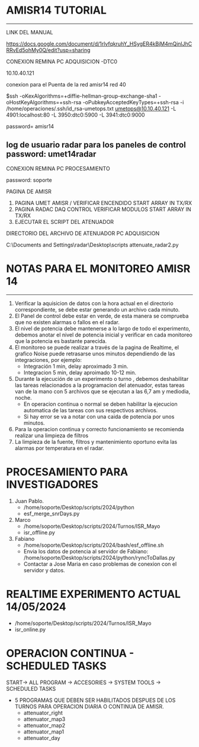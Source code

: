 # AMISR14 TUTORIAL
---
LINK DEL MANUAL

https://docs.google.com/document/d/1rlvfqkruhY_HSygER4kBjM4mQinlJhCRRvEd5ohMy0Q/edit?usp=sharing


CONEXION REMINA PC ADQUISICION -DTC0

10.10.40.121

conexion para el Puenta de la red amisr14  red 40

$ssh -oKexAlgorithms=+diffie-hellman-group-exchange-sha1 -oHostKeyAlgorithms=+ssh-rsa -oPubkeyAcceptedKeyTypes=+ssh-rsa -i /home/operaciones/.ssh/id_rsa-umetops.txt umetops@10.10.40.121 -L 4901:localhost:80 -L 3950:dtc0:5900 -L 3941:dtc0:9000

password= amisr14

log de usuario radar para los paneles de control
password: umet14radar
---
CONEXION REMINA PC PROCESAMIENTO

password: soporte

PAGINA DE AMISR
1. PAGINA UMET AMISR / VERIFICAR ENCENDIDO START ARRAY IN TX/RX
2. PAGINA RADAC DAQ CONTROL VERIFICAR MODULOS START ARRAY IN TX/RX
3. EJECUTAR EL SCRIPT DEL ATENUADOR

DIRECTORIO DEL ARCHIVO DE ATENUADOR PC ADQUISICION

C:\Documents and Settings\radar\Desktop\scripts
attenuate_radar2.py

# NOTAS PARA EL MONITOREO AMISR 14
---
1. Verificar la aquisicion de datos con la hora actual en el directorio correspondiente, se debe estar generando un archivo cada minuto.
2. El Panel de control debe estar en verde, de esta manera se comprueba que no existen alarmas o fallos en el radar.
3. El nivel de potencia debe mantenerse a lo largo de todo el experimento, debemos anotar el nivel de potencia inicial y verificar en cada monitoreo que la potencia es bastante parecida.
4. El monitoreo se puede realizar a través de la pagina de Realtime, el grafico Noise puede retrasarse unos minutos dependiendo de las integraciones, por ejemplo:
   * Integración 1 min, delay aproximado 3 min.
   * Integracion 5 min, delay aproimado 10-12 min.
5. Durante la ejecución de un experimento o turno , debemos deshabilitar las tareas relacionados a la programacion del atenuador, estas tareas van de la mano con 5 archivos que se ejecutan a las 6,7 am y mediodia, noche.
   * En operacion continua o normal se deben habilitar la ejecucion automatica de las tareas con sus respectivos  archivos.
   * Si hay error se va a notar con una caida de potencia por unos minutos.
6. Para la operacion continua y correcto funcionamiento se recomienda realizar una limpieza de filtros
7. La limpieza de la fuente, filtros y mantenimiento oportuno evita las alarmas por temperatura en el radar.

# PROCESAMIENTO PARA INVESTIGADORES
1. Juan Pablo.
   * /home/soporte/Desktop/scripts/2024/python
   * esf_merge_snrDays.py
2. Marco
   * /home/soporte/Desktop/scripts/2024/Turnos/ISR_Mayo
   * isr_offline.py
3. Fabiano
   * /home/soporte/Desktop/scripts/2024/bash/esf_offline.sh
   * Envia los datos de potencia al servidor de Fabiano: /home/soporte/Desktop/scripts/2024/python/ryncToDallas.py
   * Contactar a Jose Maria en caso problemas de conexion con el servidor y datos.
# REALTIME EXPERIMENTO ACTUAL 14/05/2024
* /home/soporte/Desktop/scripts/2024/Turnos/ISR_Mayo
* isr_online.py

# OPERACION CONTINUA - SCHEDULED TASKS

START-> ALL PROGRAM -> ACCESORIES -> SYSTEM TOOLS ->  SCHEDULED TASKS
* 5 PROGRAMAS QUE DEBEN SER HABILITADOS DESPUES DE LOS TURNOS PARA OPERACION DIARIA O CONTINUA DE AMISR.
   - attenuator_right
   - attenuator_map3
   - attenuator_map2
   - attenuator_map1
   - attenuator_day
  
     
